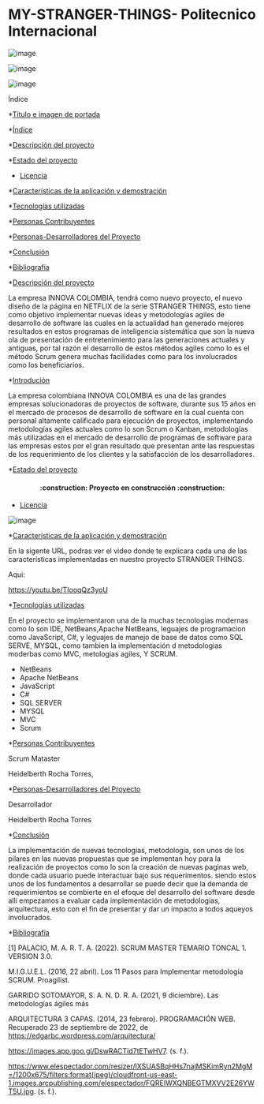 # MY-STRANGER-THINGS- Politecnico Internacional 

 ![image](https://user-images.githubusercontent.com/112735999/191873810-c02df3f4-c937-4b1e-b143-f95acce28b09.png)
 
![image](https://user-images.githubusercontent.com/112735999/191872746-a5b02b02-a98d-4cc2-8233-703096268f14.png)

![image](https://user-images.githubusercontent.com/112735999/192031786-e1c199fb-e5ec-47d3-9ae5-37e47d5fc7ae.png)



Índice

*[Título e imagen de portada](#Título-e-imagen-de-portada)

*[Índice](#índice)

*[Descripción del proyecto](#descripción-del-proyecto)

*[Estado del proyecto](#Estado-del-proyecto)

* [Licencia](#licencia)

*[Características de la aplicación y demostración](#Características-de-la-aplicación-y-demostración)

*[Tecnologías utilizadas](#tecnologías-utilizadas)

*[Personas Contribuyentes](#personas-contribuyentes)

*[Personas-Desarrolladores del Proyecto](#personas-desarrolladores)

*[Conclusión](#conclusión)

*[Bibliografía](#bibliografía)





*[Descripción del proyecto](#descripción-del-proyecto)

La empresa INNOVA COLOMBIA, tendrá como nuevo proyecto, el nuevo diseño de la página en NETFLIX de la serie STRANGER THINGS, esto tiene como objetivo implementar nuevas ideas y metodologías agiles de desarrollo de software las cuales en la actualidad han generado mejores resultados en estos programas de inteligencia sistemática que son la nueva ola de presentación de entretenimiento para las generaciones actuales y antiguas, por tal razón el desarrollo de estos métodos agiles como lo es el método Scrum genera muchas facilidades como para los involucrados como los beneficiarios.


*[Introdución](#introducción)

La empresa colombiana INNOVA COLOMBIA es una de las grandes empresas solucionadoras de proyectos de software, durante sus 15 años en el mercado de procesos de desarrollo de software en la cual cuenta con personal altamente calificado para ejecución de proyectos, implementando metodologías agiles actuales como lo son Scrum o Kanban, metodologías más utilizadas en el mercado de desarrollo de programas de software para las empresas estos por el gran resultado que presentan ante las respuestas de los requerimiento de los clientes y la satisfacción de los desarrolladores.


*[Estado del proyecto](#Estado-del-proyecto)
 
<h4 align="center">
:construction: Proyecto en construcción :construction:
</h4>

* [Licencia](#licencia)

![image](https://user-images.githubusercontent.com/112735999/191873204-a43f0f6e-ef72-4f2c-bc9c-b315298a49e1.png)


*[Características de la aplicación y demostración](#Características-de-la-aplicación-y-demostración)

En la sigente URL, podras ver el video donde te explicara  cada una de las características implementadas en nuestro proyecto STRANGER THINGS.

Aqui:

https://youtu.be/TIooqQz3yoU


*[Tecnologías utilizadas](#tecnologías-utilizadas)

En el proyecto se implementaron una de la muchas tecnologias modernas como lo son IDE,  NetBeans,Apache NetBeans, leguajes de programacion como JavaScript, C#, y leguajes de manejo de base de datos como SQL SERVE, MYSQL, como tambien la implementación d metodologias moderbas como MVC, metologias agiles, Y SCRUM.

* NetBeans
* Apache NetBeans
* JavaScript
* C#
* SQL SERVER
* MYSQL
* MVC
* Scrum


*[Personas Contribuyentes](#personas-contribuyentes)

Scrum Mataster

Heidelberth Rocha Torres, 

*[Personas-Desarrolladores del Proyecto](#personas-desarrolladores)

Desarrollador 

Heidelberth Rocha Torres

*[Conclusión](#conclusión)

La implementación de nuevas tecnologias, metodología, son unos de los pilares en las nuevas propuestas que se implementan hoy para la realización de proyectos como lo son la creación de nuevas paginas web, donde cada usuario puede interactuar bajo sus requerimentos. siendo estos unos de los fundamentos a desarrollar se puede decir que la demanda de requerimientos se combierte en el efoque del desarrollo del software desde alli empezamos a evaluar cada implementación de metodologias, arquitectura, esto con el fin de presentar y dar un impacto a todos aqueyos involucrados.

*[Bibliografía](#bibliografía)

[1] PALACIO, M. A. R. T. A. (2022). SCRUM MASTER TEMARIO TONCAL 1. VERSION 3.0.


M.I.G.U.E.L. (2016, 22 abril). Los 11
Pasos para Implementar metodología SCRUM. Proagilist.


GARRIDO SOTOMAYOR, S. A. N. D. R.
A.	(2021, 9 diciembre). Las metodologías ágiles más


ARQUITECTURA 3 CAPAS. (2014, 23 febrero). PROGRAMACIÓN WEB. Recuperado 23 de septiembre de 2022, de https://edgarbc.wordpress.com/arquitectura/

https://images.app.goo.gl/DswRACTid7tETwHV7. (s. f.).


https://www.elespectador.com/resizer/lXSUASBqHHs7najMSKimRyn2MgM=/1200x675/filters:format(jpeg)/cloudfront-us-east-1.images.arcpublishing.com/elespectador/FQREIWXQNBEGTMXVV2E26YWT5U.jpg. (s. f.).
